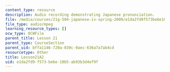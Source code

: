 ```yaml
---
content_type: resource
description: Audio recording demonstrating Japanese pronunciation.
file: /media/courses/21g-504-japanese-iv-spring-2009/e1da2fd9f573be6e10b5ab93b3d4ef9f_Lesson21A2.mp3
file_type: audio/mpeg
learning_resource_types: []
ocw_type: OCWFile
parent_title: Lesson 21
parent_type: CourseSection
parent_uid: bffa1146-720a-039c-9aec-636a7a7ab4cd
resourcetype: Other
title: Lesson21A2
uid: e1da2fd9-f573-be6e-10b5-ab93b3d4ef9f
---
```

